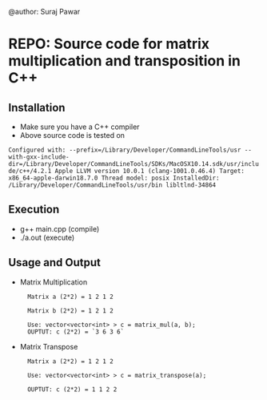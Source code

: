 @author: Suraj Pawar

# REPO: Source code for matrix multiplication and transposition in C++

## Installation
- Make sure you have a C++ compiler 
- Above source code is tested on 

`Configured with: --prefix=/Library/Developer/CommandLineTools/usr --with-gxx-include-dir=/Library/Developer/CommandLineTools/SDKs/MacOSX10.14.sdk/usr/include/c++/4.2.1
Apple LLVM version 10.0.1 (clang-1001.0.46.4)
Target: x86_64-apple-darwin18.7.0
Thread model: posix
InstalledDir: /Library/Developer/CommandLineTools/usr/bin
libltlnd-34864`

## Execution
- g++ main.cpp (compile)
- ./a.out (execute)

## Usage and Output

- Matrix Multiplication

        Matrix a (2*2) = 1 2 1 2

        Matrix b (2*2) = 1 2 1 2

        Use: vector<vector<int> > c = matrix_mul(a, b);
        OUPTUT: c (2*2) = `3 6 3 6`

- Matrix Transpose

        Matrix a (2*2) = 1 2 1 2

        Use: vector<vector<int> > c = matrix_transpose(a);

        OUPTUT: c (2*2) = 1 1 2 2 

